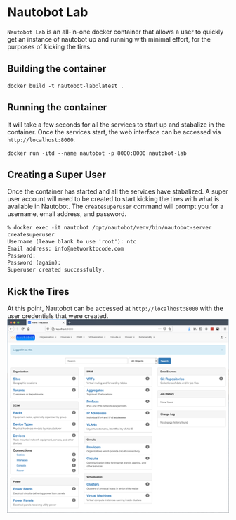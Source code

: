 # Nautobot Lab

`Nautobot Lab` is an all-in-one docker container that allows a user to quickly get an instance of nautobot up and running with minimal effort, for the purposes of kicking the tires.

## Building the container
```
docker build -t nautobot-lab:latest .
```

## Running the container
It will take a few seconds for all the services to start up and stabalize in the container. Once the services start, the web interface can be accessed via `http://localhost:8000`.
```
docker run -itd --name nautobot -p 8000:8000 nautobot-lab
```

## Creating a Super User
Once the container has started and all the services have stabalized. A super user account will need to be created to start kicking the tires with what is available in Nautobot. The `createsuperuser` command will prompt you for a username, email address, and password. 
```
% docker exec -it nautobot /opt/nautobot/venv/bin/nautobot-server createsuperuser
Username (leave blank to use 'root'): ntc
Email address: info@networktocode.com
Password:
Password (again):
Superuser created successfully.
```

## Kick the Tires
At this point, Nautobot can be accessed at `http://localhost:8000` with the user credentials that were created.
![Nautobot](nautobot.png)
